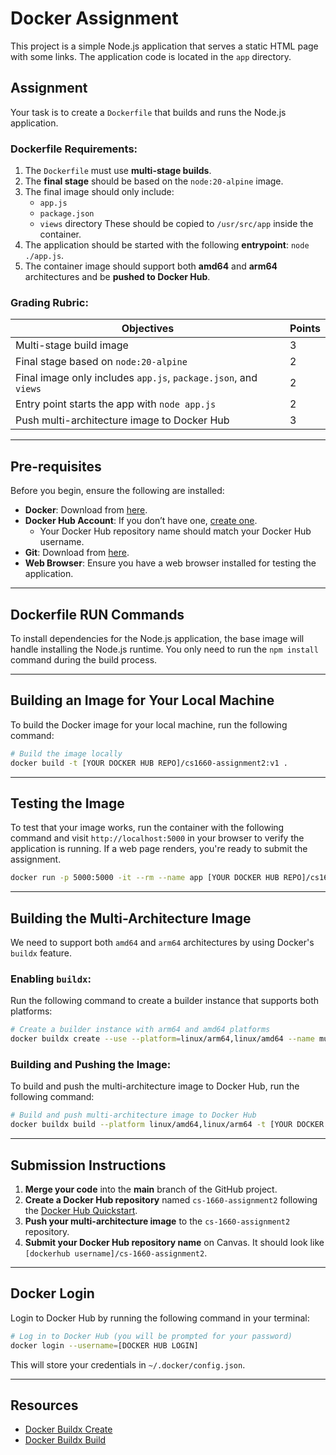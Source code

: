 # Docker Assignment

This project is a simple Node.js application that serves a static HTML page with some links. The application code is located in the `app` directory.

## Assignment
Your task is to create a `Dockerfile` that builds and runs the Node.js application.

### Dockerfile Requirements:
1. The `Dockerfile` must use **multi-stage builds**.
2. The **final stage** should be based on the `node:20-alpine` image.
3. The final image should only include:
   - `app.js`
   - `package.json`
   - `views` directory 
   These should be copied to `/usr/src/app` inside the container.
4. The application should be started with the following **entrypoint**: `node ./app.js`.
5. The container image should support both **amd64** and **arm64** architectures and be **pushed to Docker Hub**.

### Grading Rubric:

| Objectives                                                       | Points |
|------------------------------------------------------------------|--------|
| Multi-stage build image                                           | 3      |
| Final stage based on `node:20-alpine`                             | 2      |
| Final image only includes `app.js`, `package.json`, and `views`   | 2      |
| Entry point starts the app with `node app.js`                     | 2      |
| Push multi-architecture image to Docker Hub                      | 3      |

---

## Pre-requisites

Before you begin, ensure the following are installed:

- **Docker**: Download from [here](https://www.docker.com/products/docker-desktop).
- **Docker Hub Account**: If you don’t have one, [create one](https://hub.docker.com/signup).
   - Your Docker Hub repository name should match your Docker Hub username.
- **Git**: Download from [here](https://git-scm.com/downloads).
- **Web Browser**: Ensure you have a web browser installed for testing the application.

---

## Dockerfile RUN Commands

To install dependencies for the Node.js application, the base image will handle installing the Node.js runtime. You only need to run the `npm install` command during the build process.

---

## Building an Image for Your Local Machine

To build the Docker image for your local machine, run the following command:

```bash
# Build the image locally
docker build -t [YOUR DOCKER HUB REPO]/cs1660-assignment2:v1 .
```

---

## Testing the Image

To test that your image works, run the container with the following command and visit `http://localhost:5000` in your browser to verify the application is running. If a web page renders, you're ready to submit the assignment.

```bash
docker run -p 5000:5000 -it --rm --name app [YOUR DOCKER HUB REPO]/cs1660-assignment2:v1
```

---

## Building the Multi-Architecture Image

We need to support both `amd64` and `arm64` architectures by using Docker's `buildx` feature.

### Enabling `buildx`:

Run the following command to create a builder instance that supports both platforms:

```bash
# Create a builder instance with arm64 and amd64 platforms
docker buildx create --use --platform=linux/arm64,linux/amd64 --name multi-platform-builder
```

### Building and Pushing the Image:

To build and push the multi-architecture image to Docker Hub, run the following command:

```bash
# Build and push multi-architecture image to Docker Hub
docker buildx build --platform linux/amd64,linux/arm64 -t [YOUR DOCKER HUB REPO]/cs1660-assignment2:v1 --push .
```

---

## Submission Instructions

1. **Merge your code** into the **main** branch of the GitHub project.
2. **Create a Docker Hub repository** named `cs-1660-assignment2` following the [Docker Hub Quickstart](https://docs.docker.com/docker-hub/quickstart/).
3. **Push your multi-architecture image** to the `cs-1660-assignment2` repository.
4. **Submit your Docker Hub repository name** on Canvas. It should look like `[dockerhub username]/cs-1660-assignment2`.

---

## Docker Login

Login to Docker Hub by running the following command in your terminal:

```bash
# Log in to Docker Hub (you will be prompted for your password)
docker login --username=[DOCKER HUB LOGIN]
```

This will store your credentials in `~/.docker/config.json`.

---

## Resources

- [Docker Buildx Create](https://docs.docker.com/engine/reference/commandline/buildx_create/)
- [Docker Buildx Build](https://docs.docker.com/engine/reference/commandline/buildx_build/)
